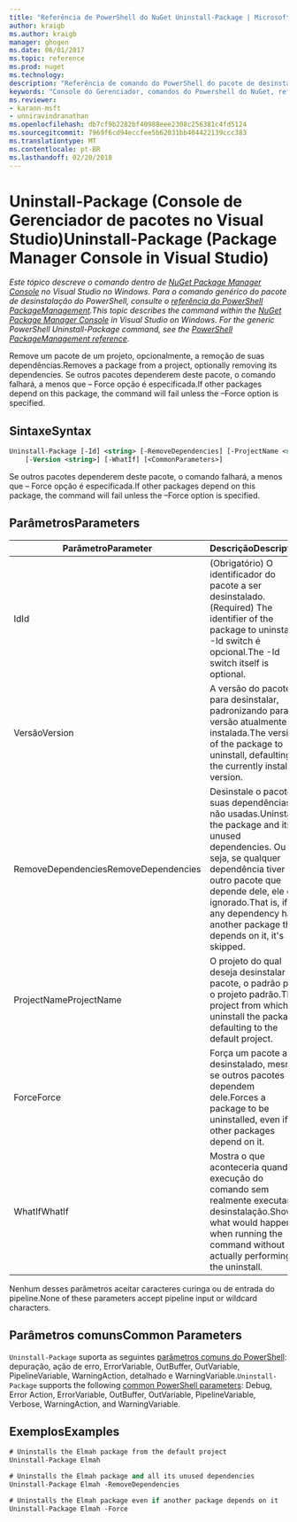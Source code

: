 ```yaml
---
title: "Referência de PowerShell do NuGet Uninstall-Package | Microsoft Docs"
author: kraigb
ms.author: kraigb
manager: ghogen
ms.date: 06/01/2017
ms.topic: reference
ms.prod: nuget
ms.technology: 
description: "Referência de comando do PowerShell do pacote de desinstalação no Console do Gerenciador de pacotes do NuGet no Visual Studio."
keywords: "Console do Gerenciador, comandos do Powershell do NuGet, referência do Powershell do NuGet, pacote de desinstalação do pacote NuGet"
ms.reviewer:
- karann-msft
- unniravindranathan
ms.openlocfilehash: db7cf9b2282bf40988eee2308c256381c4fd5124
ms.sourcegitcommit: 7969f6cd94eccfee5b62031bb404422139ccc383
ms.translationtype: MT
ms.contentlocale: pt-BR
ms.lasthandoff: 02/20/2018
---
```

# <a name="uninstall-package-package-manager-console-in-visual-studio"></a><span data-ttu-id="90601-104">Uninstall-Package (Console de Gerenciador de pacotes no Visual Studio)</span><span class="sxs-lookup"><span data-stu-id="90601-104">Uninstall-Package (Package Manager Console in Visual Studio)</span></span>

<span data-ttu-id="90601-105">*Este tópico descreve o comando dentro de [NuGet Package Manager Console](package-manager-console.md) no Visual Studio no Windows. Para o comando genérico do pacote de desinstalação do PowerShell, consulte o [referência do PowerShell PackageManagement](/powershell/module/packagemanagement/?view=powershell-6).*</span><span class="sxs-lookup"><span data-stu-id="90601-105">*This topic describes the command within the [NuGet Package Manager Console](package-manager-console.md) in Visual Studio on Windows. For the generic PowerShell Uninstall-Package command, see the [PowerShell PackageManagement reference](/powershell/module/packagemanagement/?view=powershell-6).*</span></span>

<span data-ttu-id="90601-106">Remove um pacote de um projeto, opcionalmente, a remoção de suas dependências.</span><span class="sxs-lookup"><span data-stu-id="90601-106">Removes a package from a project, optionally removing its dependencies.</span></span> <span data-ttu-id="90601-107">Se outros pacotes dependerem deste pacote, o comando falhará, a menos que – Force opção é especificada.</span><span class="sxs-lookup"><span data-stu-id="90601-107">If other packages depend on this package, the command will fail unless the –Force option is specified.</span></span>

## <a name="syntax"></a><span data-ttu-id="90601-108">Sintaxe</span><span class="sxs-lookup"><span data-stu-id="90601-108">Syntax</span></span>

```ps
Uninstall-Package [-Id] <string> [-RemoveDependencies] [-ProjectName <string>] [-Force]
    [-Version <string>] [-WhatIf] [<CommonParameters>]
```

<span data-ttu-id="90601-109">Se outros pacotes dependerem deste pacote, o comando falhará, a menos que – Force opção é especificada.</span><span class="sxs-lookup"><span data-stu-id="90601-109">If other packages depend on this package, the command will fail unless the –Force option is specified.</span></span>

## <a name="parameters"></a><span data-ttu-id="90601-110">Parâmetros</span><span class="sxs-lookup"><span data-stu-id="90601-110">Parameters</span></span>

| <span data-ttu-id="90601-111">Parâmetro</span><span class="sxs-lookup"><span data-stu-id="90601-111">Parameter</span></span> | <span data-ttu-id="90601-112">Descrição</span><span class="sxs-lookup"><span data-stu-id="90601-112">Description</span></span> |
| --- | --- |
| <span data-ttu-id="90601-113">Id</span><span class="sxs-lookup"><span data-stu-id="90601-113">Id</span></span> | <span data-ttu-id="90601-114">(Obrigatório) O identificador do pacote a ser desinstalado.</span><span class="sxs-lookup"><span data-stu-id="90601-114">(Required) The identifier of the package to uninstall.</span></span> <span data-ttu-id="90601-115">-Id switch é opcional.</span><span class="sxs-lookup"><span data-stu-id="90601-115">The -Id switch itself is optional.</span></span> |
| <span data-ttu-id="90601-116">Versão</span><span class="sxs-lookup"><span data-stu-id="90601-116">Version</span></span> | <span data-ttu-id="90601-117">A versão do pacote para desinstalar, padronizando para a versão atualmente instalada.</span><span class="sxs-lookup"><span data-stu-id="90601-117">The version of the package to uninstall, defaulting to the currently installed version.</span></span> |
| <span data-ttu-id="90601-118">RemoveDependencies</span><span class="sxs-lookup"><span data-stu-id="90601-118">RemoveDependencies</span></span> | <span data-ttu-id="90601-119">Desinstale o pacote e suas dependências não usadas.</span><span class="sxs-lookup"><span data-stu-id="90601-119">Uninstall the package and its unused dependencies.</span></span> <span data-ttu-id="90601-120">Ou seja, se qualquer dependência tiver outro pacote que depende dele, ele é ignorado.</span><span class="sxs-lookup"><span data-stu-id="90601-120">That is, if any dependency has another package that depends on it, it's skipped.</span></span> |
| <span data-ttu-id="90601-121">ProjectName</span><span class="sxs-lookup"><span data-stu-id="90601-121">ProjectName</span></span> | <span data-ttu-id="90601-122">O projeto do qual deseja desinstalar o pacote, o padrão para o projeto padrão.</span><span class="sxs-lookup"><span data-stu-id="90601-122">The project from which to uninstall the package, defaulting to the default project.</span></span> |
| <span data-ttu-id="90601-123">Force</span><span class="sxs-lookup"><span data-stu-id="90601-123">Force</span></span> | <span data-ttu-id="90601-124">Força um pacote a ser desinstalado, mesmo se outros pacotes dependem dele.</span><span class="sxs-lookup"><span data-stu-id="90601-124">Forces a package to be uninstalled, even if other packages depend on it.</span></span> |
| <span data-ttu-id="90601-125">WhatIf</span><span class="sxs-lookup"><span data-stu-id="90601-125">WhatIf</span></span> | <span data-ttu-id="90601-126">Mostra o que aconteceria quando a execução do comando sem realmente executar a desinstalação.</span><span class="sxs-lookup"><span data-stu-id="90601-126">Shows what would happen when running the command without actually performing the uninstall.</span></span> |

<span data-ttu-id="90601-127">Nenhum desses parâmetros aceitar caracteres curinga ou de entrada do pipeline.</span><span class="sxs-lookup"><span data-stu-id="90601-127">None of these parameters accept pipeline input or wildcard characters.</span></span>

## <a name="common-parameters"></a><span data-ttu-id="90601-128">Parâmetros comuns</span><span class="sxs-lookup"><span data-stu-id="90601-128">Common Parameters</span></span>

<span data-ttu-id="90601-129">`Uninstall-Package` suporta as seguintes [parâmetros comuns do PowerShell](http://go.microsoft.com/fwlink/?LinkID=113216): depuração, ação de erro, ErrorVariable, OutBuffer, OutVariable, PipelineVariable, WarningAction, detalhado e WarningVariable.</span><span class="sxs-lookup"><span data-stu-id="90601-129">`Uninstall-Package` supports the following [common PowerShell parameters](http://go.microsoft.com/fwlink/?LinkID=113216): Debug, Error Action, ErrorVariable, OutBuffer, OutVariable, PipelineVariable, Verbose, WarningAction, and WarningVariable.</span></span>

## <a name="examples"></a><span data-ttu-id="90601-130">Exemplos</span><span class="sxs-lookup"><span data-stu-id="90601-130">Examples</span></span>

```ps
# Uninstalls the Elmah package from the default project
Uninstall-Package Elmah

# Uninstalls the Elmah package and all its unused dependencies
Uninstall-Package Elmah -RemoveDependencies 

# Uninstalls the Elmah package even if another package depends on it
Uninstall-Package Elmah -Force
```
